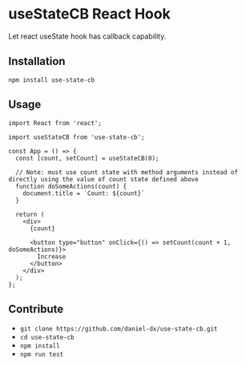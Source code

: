 # useStateCB React Hook

Let react useState hook has callback capability.

## Installation

`npm install use-state-cb`

## Usage

```
import React from 'react';

import useStateCB from 'use-state-cb';

const App = () => {
  const [count, setCount] = useStateCB(0);

  // Note: must use count state with method arguments instead of directly using the value of count state defined above
  function doSomeActions(count) {
    document.title = `Count: ${count}`
  }

  return (
    <div>
      {count}

      <button type="button" onClick={() => setCount(count + 1, doSomeActions)}>
        Increase
      </button>
    </div>
  );
};
```

## Contribute

* `git clone https://github.com/daniel-dx/use-state-cb.git`
* `cd use-state-cb`
* `npm install`
* `npm run test`
